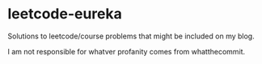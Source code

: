 # leetcode-eureka
Solutions to leetcode/course problems that might be included on my blog.


I am not responsible for whatver profanity comes from whatthecommit.


